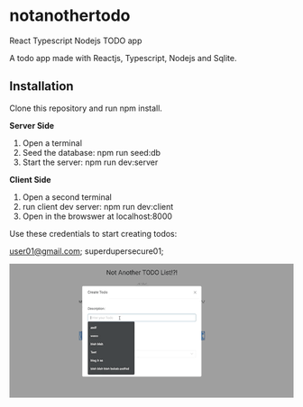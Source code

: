 # notanothertodo

React Typescript Nodejs TODO app

A todo app made with Reactjs, Typescript, Nodejs and Sqlite.

## Installation

Clone this repository and run npm install.

**Server Side**

1. Open a terminal
2. Seed the database: npm run seed:db
3. Start the server: npm run dev:server

**Client Side**

1. Open a second terminal
2. run client dev server: npm run dev:client
3. Open in the browswer at localhost:8000

Use these credentials to start creating todos:

user01@gmail.com;
superdupersecure01;

![](demo.gif)
